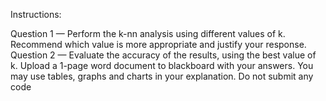 Instructions:

Question 1 — Perform the k-nn analysis using different values of k. Recommend which value is more appropriate and justify your response.
Question 2 — Evaluate the accuracy of the results, using the best value of k.
Upload a 1-page word document to blackboard with your answers. You may use tables, graphs and charts in your explanation. Do not submit any code
